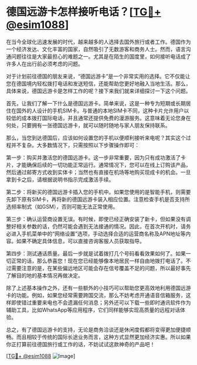 # 德国远游卡怎样接听电话？[[TG💪+ @esim1088](https://t.me/s/esim1088)]

在当今全球化迅速发展的时代，越来越多的人选择去国外旅行或者工作。德国作为一个经济发达、文化丰富的国家，自然吸引了无数游客和商务人士。然而，语言沟通问题往往是大家最担心的难题之一。尤其是在陌生的国度里，如何接听电话成了许多人在出行前必须考虑的问题。

对于计划前往德国的朋友来说，“德国远游卡”是一个非常实用的选择。它不仅能让您在德国境内轻松拨打电话和发送短信，还能帮助您更好地融入当地生活。那么，具体来说，德国远游卡是怎样工作的呢？接下来我们就来详细探讨一下这个问题。

首先，让我们了解一下什么是德国远游卡。简单来说，这是一种专为短期或长期居住在国外的人设计的手机SIM卡。与普通的本地SIM卡不同，这种卡片允许用户以较低的成本拨打国际电话，并且通常还提供免费的漫游服务。这意味着无论您身在何处，只要拥有一张德国远游卡，就可以随时随地与家人朋友保持联系。

那么，当您到达德国后，应该如何设置您的手机以便顺利接听来电呢？其实这个过程并不复杂。大多数情况下，只需按照以下步骤操作即可：

第一步：购买并激活您的德国远游卡。这一步非常重要，因为只有成功激活了卡片，才能确保后续的一切功能正常运行。通常情况下，您可以在线上订购该产品，然后通过邮寄方式收到实体卡；当然也有直接在机场等地购买现成卡的机会。一旦拿到卡之后，请根据说明书指示完成激活手续。

第二步：将新买的德国远游卡插入您的手机中。如果您使用的是智能手机，则需要先卸下原有SIM卡，再将新的德国远游卡装入相应位置。注意检查手机是否支持所选频率制式（如GSM），否则可能无法正常使用。

第三步：确认运营商设置无误。有时候，即使已经正确安装了新卡，但如果没有调整好相关参数的话，仍然可能会遇到无法接通的情况。因此，在首次开机时，请务必进入手机菜单中的“网络设置”选项，手动选择合适的运营商名称及APN地址等内容。如果不确定具体信息，可以直接咨询客服人员获取指导。

第四步：测试通话质量。最后一步就是试着拨打几个号码看看效果如何了。如果一切正常的话，那么恭喜您！现在您已经能够像本地居民一样自由地拨打电话了。不过需要注意的是，在某些偏远地区可能会存在信号覆盖不足的问题，所以最好事先了解目的地的基本情况再做决定。

除了上述基本操作之外，还有一些额外的小技巧可以帮助您更高效地利用德国远游卡的功能。例如，如果您经常需要跨国交流，那么不妨考虑开通语音信箱服务，这样即使错过重要来电也不会遗漏任何消息；另外还可以下载一些即时通讯软件作为辅助工具，比如WhatsApp等应用程序，它们同样能够实现高质量的远程对话体验。

总之，有了德国远游卡的支持，无论是商务洽谈还是休闲度假都将变得更加便捷顺畅。而且相较于传统的国际长途业务而言，这种方式显然更加经济实惠。所以如果你正打算前往德国旅行或工作的话，不妨试试这款神奇的产品吧！

[[TG💪+ @esim1088](https://t.me/s/esim1088) ![Image](https://i.postimg.cc/4NQfJmqS/Snipaste-2025-05-13-00-14-12.png)]